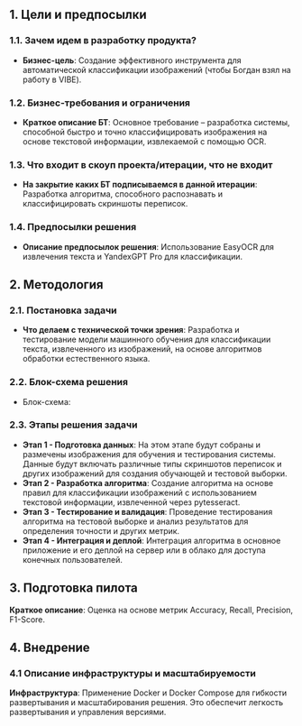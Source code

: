 ## 1. Цели и предпосылки 
### 1.1. Зачем идем в разработку продукта?  
- **Бизнес-цель**: Создание эффективного инструмента для автоматической классификации изображений (чтобы Богдан взял на работу в VIBE).

### 1.2. Бизнес-требования и ограничения  
- **Краткое описание БТ**: Основное требование – разработка системы, способной быстро и точно классифицировать изображения на основе текстовой информации, извлекаемой с помощью OCR.

### 1.3. Что входит в скоуп проекта/итерации, что не входит   
- **На закрытие каких БТ подписываемся в данной итерации**: Разработка алгоритма, способного распознавать и классифицировать скриншоты переписок.

### 1.4. Предпосылки решения  
- **Описание предпосылок решения**: Использование EasyOCR для извлечения текста и YandexGPT Pro для классификации.

## 2. Методология
### 2.1. Постановка задачи  
- **Что делаем с технической точки зрения**: Разработка и тестирование модели машинного обучения для классификации текста, извлеченного из изображений, на основе алгоритмов обработки естественного языка.

### 2.2. Блок-схема решения  
- Блок-схема:

### 2.3. Этапы решения задачи
- **Этап 1 - Подготовка данных**: На этом этапе будут собраны и размечены изображения для обучения и тестирования системы. Данные будут включать различные типы скриншотов переписок и других изображений для создания обучающей и тестовой выборки.
- **Этап 2 - Разработка алгоритма**: Создание алгоритма на основе правил для классификации изображений с использованием текстовой информации, извлеченной через pytesseract.
- **Этап 3 - Тестирование и валидация**: Проведение тестирования алгоритма на тестовой выборке и анализ результатов для определения точности и других метрик.
- **Этап 4 - Интеграция и деплой**: Интеграция алгоритма в основное приложение и его деплой на сервер или в облако для доступа конечных пользователей.

## 3. Подготовка пилота
**Краткое описание**: Оценка на основе метрик Accuracy, Recall, Precision, F1-Score.

## 4. Внедрение
### 4.1 Описание инфраструктуры и масштабируемости
**Инфраструктура**:  Применение Docker и Docker Compose для гибкости развертывания и масштабирования решения. Это обеспечит легкость развертывания и управления версиями.

